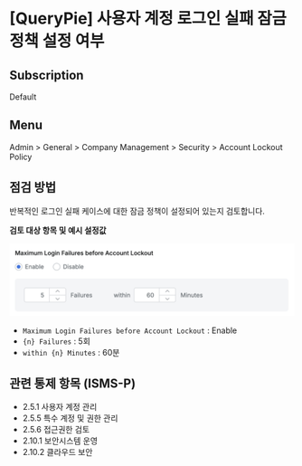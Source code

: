 # [QueryPie] 사용자 계정 로그인 실패 잠금 정책 설정 여부

## Subscription 
Default 

## Menu 
Admin > General > Company Management > Security > Account Lockout Policy

## 점검 방법 
반복적인 로그인 실패 케이스에 대한 잠금 정책이 설정되어 있는지 검토합니다.

**검토 대상 항목 및 예시 설정값**

![Maximum Login Failures before Account Lockout](images/account-max-login-failure.png)
- `Maximum Login Failures before Account Lockout` : Enable
- `{n} Failures` : 5회 
- `within {n} Minutes` : 60분

## 관련 통제 항목 (ISMS-P)
- 2.5.1 사용자 계정 관리
- 2.5.5 특수 계정 및 권한 관리
- 2.5.6 접근권한 검토
- 2.10.1 보안시스템 운영
- 2.10.2 클라우드 보안